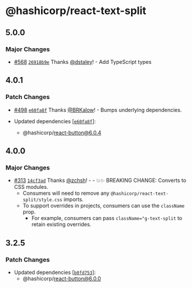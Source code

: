 # @hashicorp/react-text-split

## 5.0.0

### Major Changes

- [#568](https://github.com/hashicorp/react-components/pull/568) [`26918b9e`](https://github.com/hashicorp/react-components/commit/26918b9e32b3d4882bb18786f09eaa63c178bbc6) Thanks [@dstaley](https://github.com/dstaley)! - Add TypeScript types

## 4.0.1

### Patch Changes

- [#498](https://github.com/hashicorp/react-components/pull/498) [`e60fa8f`](https://github.com/hashicorp/react-components/commit/e60fa8f437a98f97f6c0ed396f194192cf5e376e) Thanks [@BRKalow](https://github.com/BRKalow)! - Bumps underlying dependencies.

- Updated dependencies [[`e60fa8f`](https://github.com/hashicorp/react-components/commit/e60fa8f437a98f97f6c0ed396f194192cf5e376e)]:
  - @hashicorp/react-button@6.0.4

## 4.0.0

### Major Changes

- [#313](https://github.com/hashicorp/react-components/pull/313) [`14cf3ad`](https://github.com/hashicorp/react-components/commit/14cf3ad2c8f20adfa1c50971f3646f66537a778b) Thanks [@zchsh](https://github.com/zchsh)! - - 💥✨ BREAKING CHANGE: Converts to CSS modules.
  - Consumers will need to remove any `@hashicorp/react-text-split/style.css` imports.
  - To support overrides in projects, consumers can use the `className` prop.
    - For example, consumers can pass `className="g-text-split` to retain existing overrides.

## 3.2.5

### Patch Changes

- Updated dependencies [[`b0fd753`](https://github.com/hashicorp/react-components/commit/b0fd753d7f9e5c4649424139712d4d2c5ec5ffd9)]:
  - @hashicorp/react-button@6.0.0
